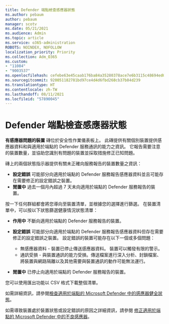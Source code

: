 ```yaml
---
title: Defender 端點檢查感應器狀態
ms.author: pebaum
author: pebaum
manager: scotv
ms.date: 05/21/2021
ms.audience: Admin
ms.topic: article
ms.service: o365-administration
ROBOTS: NOINDEX, NOFOLLOW
localization_priority: Priority
ms.collection: Adm_O365
ms.custom:
- "11084"
- "9003537"
ms.openlocfilehash: cefebe63e45caab176ba84a35280378ace7e6b3115c48694ed043a39b4d93c1e
ms.sourcegitcommit: 920051182781bd97ce4d4d6fbd268cb37b84d239
ms.translationtype: HT
ms.contentlocale: zh-TW
ms.lasthandoff: 08/11/2021
ms.locfileid: "57890045"
---
```

# <a name="defender-endpoint-check-sensor-status"></a>Defender 端點檢查感應器狀態

**有感應器問題的裝置** 磚位於安全性作業儀表板上。 此磚提供有關個別裝置提供感應器資料和與適用於端點的 Defender 服務通訊的能力之資訊。 它報告需要注意的裝置數量，並協助您識別有問題的裝置並採取措施修正已知問題。

磚上的兩個狀態指示器提供有關未正確向服務報告的裝置數量之資訊：

- **設定錯誤** 可能部分向適用於端點的 Defender 服務報告感應器資料並且可能存在需要修正的設定錯誤之裝置。
- **閒置中** 過去一個月內超過 7 天未向適用於端點的 Defender 服務報告的裝置。

按一下任何群組都會將您導向至裝置清單，並根據您的選擇進行篩選。 在裝置清單中，可以按以下狀態篩選健康情況狀態清單：

- **作用中** 不斷向適用於端點的 Defender 服務報告的裝置。
- **設定錯誤** 可能部分向適用於端點的 Defender 服務報告感應器資料但存在需要修正的設定錯誤之裝置。 設定錯誤的裝置可能存在以下一個或多個問題：

    - 無感應器資料 - 裝置已停止傳送感應器資料。 裝置可以觸發有限的警示。
    - 通訊受損 - 與裝置通訊的能力受損。傳送檔案進行深入分析、封鎖檔案、將裝置與網路隔離以及其他需要與裝置通訊的動作可能無法運行。
- **閒置中** 已停止向適用於端點的 Defender 服務報告的裝置。

您可以使用匯出功能以 CSV 格式下載整個清單。

如需詳細資訊，請參閱[檢查適用於端點的 Microsoft Defender 中的感應器健全狀態](https://docs.microsoft.com/microsoft-365/security/defender-endpoint/check-sensor-status)。

如需導致裝置處於裝置狀態或設定錯誤的原因之詳細資訊，請參閱 [修正適用於端點的 Microsoft Defender 中的不良感應器](https://docs.microsoft.com/microsoft-365/security/defender-endpoint/fix-unhealthy-sensors)。
